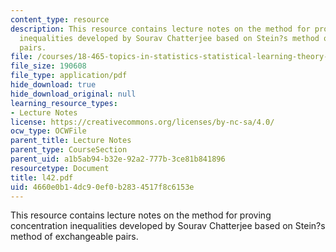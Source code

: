 ```yaml
---
content_type: resource
description: This resource contains lecture notes on the method for proving concentration
  inequalities developed by Sourav Chatterjee based on Stein?s method of exchangeable
  pairs.
file: /courses/18-465-topics-in-statistics-statistical-learning-theory-spring-2007/4660e0b14dc90ef0b2834517f8c6153e_l42.pdf
file_size: 190608
file_type: application/pdf
hide_download: true
hide_download_original: null
learning_resource_types:
- Lecture Notes
license: https://creativecommons.org/licenses/by-nc-sa/4.0/
ocw_type: OCWFile
parent_title: Lecture Notes
parent_type: CourseSection
parent_uid: a1b5ab94-b32e-92a2-777b-3ce81b841896
resourcetype: Document
title: l42.pdf
uid: 4660e0b1-4dc9-0ef0-b283-4517f8c6153e
---
```

This resource contains lecture notes on the method for proving concentration inequalities developed by Sourav Chatterjee based on Stein?s method of exchangeable pairs.